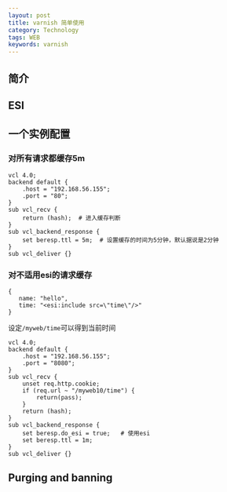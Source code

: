 ```yaml
---
layout: post
title: varnish 简单使用
category: Technology
tags: WEB
keywords: varnish
---
```


## 简介 

## ESI

## 一个实例配置

### 对所有请求都缓存5m

    vcl 4.0;
    backend default {
        .host = "192.168.56.155";
        .port = "80";
    }
    sub vcl_recv {
        return (hash);  # 进入缓存判断
    }
    sub vcl_backend_response {
        set beresp.ttl = 5m;  # 设置缓存的时间为5分钟，默认据说是2分钟
    }
    sub vcl_deliver {}
    
### 对不适用esi的请求缓存

    {
       name: "hello",
       time: "<esi:include src=\"time\"/>"
    }
     
设定`/myweb/time`可以得到当前时间

    vcl 4.0;
    backend default {
        .host = "192.168.56.155";
        .port = "8080";
    }
    sub vcl_recv {
        unset req.http.cookie;
        if (req.url ~ "/myweb10/time") {
            return(pass);
        }
        return (hash);
    }
    sub vcl_backend_response {
        set beresp.do_esi = true;   # 使用esi
        set beresp.ttl = 1m;
    }
    sub vcl_deliver {}
    


## Purging and banning

